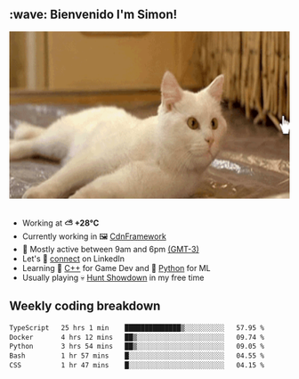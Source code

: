 <h2>:wave: <b>Bienvenido I'm Simon!&nbsp;</b></h2>

<section>
  <img src="./static/banner.gif" height=300 width=1000>
</section>

<br>

<ul>
  <li>
		<!--START_SECTION:weather-->
		Working at <b>⛅️  +28°C</b>
		<!--END_SECTION:weather-->
  </li>
  <li>
    Currently working in 🖼️&nbsp;<a href=https://github.com/snapverse/cdn-framework target=_blank>CdnFramework</a>
  </li>
  <li>
    🚩 Mostly active between 9am and 6pm <a href=https://onlinealarmkur.com/world/es target=_blank>(GMT-3)</a>
  </li>
  <li>
    Let's 🔗&nbsp;<a href=https://www.linkedin.com/in/itsimmons target=_blank>connect</a> on LinkedIn
  </li>
  <li>
    Learning 👴&nbsp;<a href=https://images3.memedroid.com/images/UPLOADED755/65f2bce6734f6.webp target=_blank>C++</a> for Game Dev and 🐍&nbsp;<a href=https://qph.cf2.quoracdn.net/main-qimg-4472b6229cb75bf66ab531f3ebd4f975-lq target=_blank>Python</a> for ML
  </li>
  <li>
    Usually playing 💀&nbsp;<a href=https://www.huntshowdown.com target=_blank>Hunt Showdown</a> in my free time
  </li>
</ul>

<h2><b>Weekly coding breakdown </b></h2>

<!--START_SECTION:waka-->

```txt
TypeScript   25 hrs 1 min    ██████████████▒░░░░░░░░░░   57.95 %
Docker       4 hrs 12 mins   ██▒░░░░░░░░░░░░░░░░░░░░░░   09.74 %
Python       3 hrs 54 mins   ██▒░░░░░░░░░░░░░░░░░░░░░░   09.05 %
Bash         1 hr 57 mins    █░░░░░░░░░░░░░░░░░░░░░░░░   04.55 %
CSS          1 hr 47 mins    █░░░░░░░░░░░░░░░░░░░░░░░░   04.15 %
```

<!--END_SECTION:waka-->
